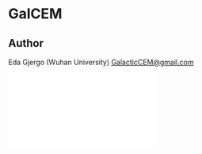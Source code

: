 # GalCEM
## Author
Eda Gjergo (Wuhan University) <GalacticCEM@gmail.com>

<embed src="/docs/GalCEMdiagram.pdf" type="application/pdf">
